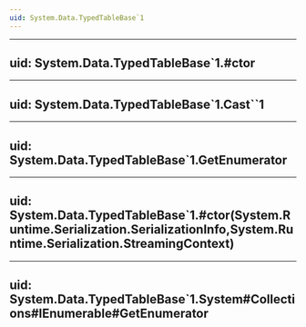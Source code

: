 ```yaml
---
uid: System.Data.TypedTableBase`1
---
```


---
uid: System.Data.TypedTableBase`1.#ctor
---

---
uid: System.Data.TypedTableBase`1.Cast``1
---

---
uid: System.Data.TypedTableBase`1.GetEnumerator
---

---
uid: System.Data.TypedTableBase`1.#ctor(System.Runtime.Serialization.SerializationInfo,System.Runtime.Serialization.StreamingContext)
---

---
uid: System.Data.TypedTableBase`1.System#Collections#IEnumerable#GetEnumerator
---
